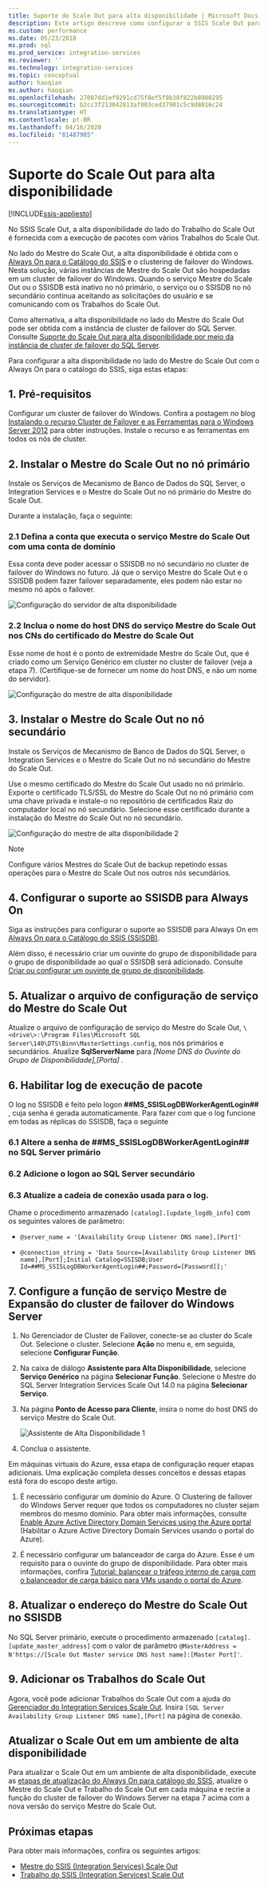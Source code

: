 ```yaml
---
title: Suporte do Scale Out para alta disponibilidade | Microsoft Docs
description: Este artigo descreve como configurar o SSIS Scale Out para alta disponibilidade
ms.custom: performance
ms.date: 05/23/2018
ms.prod: sql
ms.prod_service: integration-services
ms.reviewer: ''
ms.technology: integration-services
ms.topic: conceptual
author: haoqian
ms.author: haoqian
ms.openlocfilehash: 27087dd1ef9291cd75f8ef5f9b38f822b8900295
ms.sourcegitcommit: b2cc3f213042813af803ced37901c5c9d8016c24
ms.translationtype: HT
ms.contentlocale: pt-BR
ms.lasthandoff: 04/16/2020
ms.locfileid: "81487985"
---
```

# <a name="scale-out-support-for-high-availability"></a>Suporte do Scale Out para alta disponibilidade

[!INCLUDE[ssis-appliesto](../../includes/ssis-appliesto-ssvrpluslinux-asdb-asdw-xxx.md)]



No SSIS Scale Out, a alta disponibilidade do lado do Trabalho do Scale Out é fornecida com a execução de pacotes com vários Trabalhos do Scale Out.

No lado do Mestre do Scale Out, a alta disponibilidade é obtida com o [Always On para o Catálogo do SSIS](../catalog/ssis-catalog.md#always-on-for-ssis-catalog-ssisdb) e o clustering de failover do Windows. Nesta solução, várias instâncias de Mestre do Scale Out são hospedadas em um cluster de failover do Windows. Quando o serviço Mestre do Scale Out ou o SSISDB está inativo no nó primário, o serviço ou o SSISDB no nó secundário continua aceitando as solicitações do usuário e se comunicando com os Trabalhos do Scale Out.

Como alternativa, a alta disponibilidade no lado do Mestre do Scale Out pode ser obtida com a instância de cluster de failover do SQL Server. Consulte [Suporte do Scale Out para alta disponibilidade por meio da instância de cluster de failover do SQL Server](scale-out-failover-cluster-instance.md).

Para configurar a alta disponibilidade no lado do Mestre do Scale Out com o Always On para o catálogo do SSIS, siga estas etapas:

## <a name="1-prerequisites"></a>1. Pré-requisitos
Configurar um cluster de failover do Windows. Confira a postagem no blog [Instalando o recurso Cluster de Failover e as Ferramentas para o Windows Server 2012](https://blogs.msdn.com/b/clustering/archive/2012/04/06/10291601.aspx) para obter instruções. Instale o recurso e as ferramentas em todos os nós de cluster.

## <a name="2-install-scale-out-master-on-the-primary-node"></a>2. Instalar o Mestre do Scale Out no nó primário
Instale os Serviços de Mecanismo de Banco de Dados do SQL Server, o Integration Services e o Mestre do Scale Out no nó primário do Mestre do Scale Out. 

Durante a instalação, faça o seguinte:

### <a name="21-set-the-account-running-scale-out-master-service-to-a-domain-account"></a>2.1 Defina a conta que executa o serviço Mestre do Scale Out com uma conta de domínio
Essa conta deve poder acessar o SSISDB no nó secundário no cluster de failover do Windows no futuro. Já que o serviço Mestre do Scale Out e o SSISDB podem fazer failover separadamente, eles podem não estar no mesmo nó após o failover.

![Configuração do servidor de alta disponibilidade](media/ha-server-config.PNG)

### <a name="22-include-the-dns-host-name-for-the-scale-out-master-service-in-the-cns-of-the-scale-out-master-certificate"></a>2.2 Inclua o nome do host DNS do serviço Mestre do Scale Out nos CNs do certificado do Mestre do Scale Out

Esse nome de host é o ponto de extremidade Mestre do Scale Out, que é criado como um Serviço Genérico em cluster no cluster de failover (veja a etapa 7).   (Certifique-se de fornecer um nome do host DNS, e não um nome do servidor).

![Configuração do mestre de alta disponibilidade](media/ha-master-config.PNG)

## <a name="3-install-scale-out-master-on-the-secondary-node"></a>3. Instalar o Mestre do Scale Out no nó secundário
Instale os Serviços de Mecanismo de Banco de Dados do SQL Server, o Integration Services e o Mestre do Scale Out no nó secundário do Mestre do Scale Out. 

Use o mesmo certificado do Mestre do Scale Out usado no nó primário. Exporte o certificado TLS/SSL do Mestre do Scale Out no nó primário com uma chave privada e instale-o no repositório de certificados Raiz do computador local no nó secundário. Selecione esse certificado durante a instalação do Mestre do Scale Out no nó secundário.

![Configuração do mestre de alta disponibilidade 2](media/ha-master-config2.PNG)

> [!NOTE]
> Configure vários Mestres do Scale Out de backup repetindo essas operações para o Mestre do Scale Out nos outros nós secundários.

## <a name="4-set-up-and-configure-ssisdb-support-for-always-on"></a>4. Configurar o suporte ao SSISDB para Always On

Siga as instruções para configurar o suporte ao SSISDB para Always On em [Always On para o Catálogo do SSIS (SSISDB)](../catalog/ssis-catalog.md#always-on-for-ssis-catalog-ssisdb).

Além disso, é necessário criar um ouvinte do grupo de disponibilidade para o grupo de disponibilidade ao qual o SSISDB será adicionado. Consulte [Criar ou configurar um ouvinte de grupo de disponibilidade](../../database-engine/availability-groups/windows/create-or-configure-an-availability-group-listener-sql-server.md).

## <a name="5-update-the-scale-out-master-service-configuration-file"></a>5. Atualizar o arquivo de configuração de serviço do Mestre do Scale Out
Atualize o arquivo de configuração de serviço do Mestre do Scale Out, `\<drive\>:\Program Files\Microsoft SQL Server\140\DTS\Binn\MasterSettings.config`, nos nós primários e secundários. Atualize **SqlServerName** para *[Nome DNS do Ouvinte do Grupo de Disponibilidade],[Porta]* .

## <a name="6-enable-package-execution-logging"></a>6. Habilitar log de execução de pacote

O log no SSISDB é feito pelo logon **##MS_SSISLogDBWorkerAgentLogin##** , cuja senha é gerada automaticamente. Para fazer com que o log funcione em todas as réplicas do SSISDB, faça o seguinte

### <a name="61-change-the-password-of-ms_ssislogdbworkeragentlogin-on-the-primary-sql-server"></a>6.1 Altere a senha de **##MS_SSISLogDBWorkerAgentLogin##** no SQL Server primário

### <a name="62-add-the-login-to-the-secondary-sql-server"></a>6.2 Adicione o logon ao SQL Server secundário

### <a name="63-update-the-connection-string-used-for-logging"></a>6.3 Atualize a cadeia de conexão usada para o log.
Chame o procedimento armazenado `[catalog].[update_logdb_info]` com os seguintes valores de parâmetro:

-   `@server_name = '[Availability Group Listener DNS name],[Port]'`

-   `@connection_string = 'Data Source=[Availability Group Listener DNS name],[Port];Initial Catalog=SSISDB;User Id=##MS_SSISLogDBWorkerAgentLogin##;Password=[Password]];'`

## <a name="7-configure-the-scale-out-master-service-role-of-the-windows-server-failover-cluster"></a>7. Configure a função de serviço Mestre de Expansão do cluster de failover do Windows Server

1.  No Gerenciador de Cluster de Failover, conecte-se ao cluster do Scale Out. Selecione o cluster. Selecione **Ação** no menu e, em seguida, selecione **Configurar Função**.

2.  Na caixa de diálogo **Assistente para Alta Disponibilidade**, selecione **Serviço Genérico** na página **Selecionar Função**. Selecione o Mestre do SQL Server Integration Services Scale Out 14.0 na página **Selecionar Serviço**.

3.  Na página **Ponto de Acesso para Cliente**, insira o nome do host DNS do serviço Mestre do Scale Out.

    ![Assistente de Alta Disponibilidade 1](media/ha-wizard1.PNG)

4.  Conclua o assistente.

Em máquinas virtuais do Azure, essa etapa de configuração requer etapas adicionais. Uma explicação completa desses conceitos e dessas etapas está fora do escopo deste artigo.

1.  É necessário configurar um domínio do Azure. O Clustering de failover do Windows Server requer que todos os computadores no cluster sejam membros do mesmo domínio. Para obter mais informações, consulte [Enable Azure Active Directory Domain Services using the Azure portal](https://docs.microsoft.com/azure/active-directory-domain-services/create-instance) (Habilitar o Azure Active Directory Domain Services usando o portal do Azure).

2. É necessário configurar um balanceador de carga do Azure. Esse é um requisito para o ouvinte do grupo de disponibilidade. Para obter mais informações, confira [Tutorial: balancear o tráfego interno de carga com o balanceador de carga básico para VMs usando o portal do Azure](https://docs.microsoft.com/azure/load-balancer/tutorial-load-balancer-basic-internal-portal).

## <a name="8-update-the-scale-out-master-address-in-ssisdb"></a>8. Atualizar o endereço do Mestre do Scale Out no SSISDB

No SQL Server primário, execute o procedimento armazenado `[catalog].[update_master_address]` com o valor de parâmetro `@MasterAddress = N'https://[Scale Out Master service DNS host name]:[Master Port]'`. 

## <a name="9-add-the-scale-out-workers"></a>9. Adicionar os Trabalhos do Scale Out

Agora, você pode adicionar Trabalhos do Scale Out com a ajuda do [Gerenciador do Integration Services Scale Out](integration-services-ssis-scale-out-manager.md). Insira `[SQL Server Availability Group Listener DNS name],[Port]` na página de conexão.

## <a name="upgrade-scale-out-in-high-availability-environment"></a>Atualizar o Scale Out em um ambiente de alta disponibilidade
Para atualizar o Scale Out em um ambiente de alta disponibilidade, execute as [etapas de atualização do Always On para catálogo do SSIS](../catalog/ssis-catalog.md#Upgrade), atualize o Mestre do Scale Out e Trabalho do Scale Out em cada máquina e recrie a função do cluster de failover do Windows Server na etapa 7 acima com a nova versão do serviço Mestre do Scale Out.

## <a name="next-steps"></a>Próximas etapas
Para obter mais informações, confira os seguintes artigos:
-   [Mestre do SSIS (Integration Services) Scale Out](integration-services-ssis-scale-out-master.md)
-   [Trabalho do SSIS (Integration Services) Scale Out](integration-services-ssis-scale-out-worker.md)
